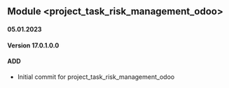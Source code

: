 ## Module <project_task_risk_management_odoo>

#### 05.01.2023
#### Version 17.0.1.0.0
#### ADD
- Initial commit for project_task_risk_management_odoo


